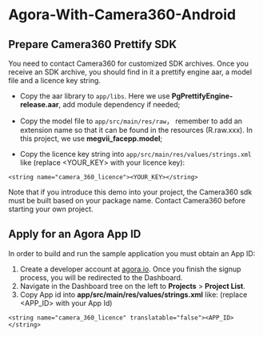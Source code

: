 # Agora-With-Camera360-Android

## Prepare Camera360 Prettify SDK

You need to contact Camera360 for customized SDK archives. Once you receive an SDK archive, you should find in it a prettify engine aar, a model file and a licence key string.

* Copy the aar library to `app/libs`. Here we use **PgPrettifyEngine-release.aar**, add module dependency if needed;

* Copy the model file to `app/src/main/res/raw`， remember to add an extension name so that it can be found in the resources (R.raw.xxx). In this project, we use **megvii_facepp.model**;

* Copy the licence key string into `app/src/main/res/values/strings.xml` like (replace <YOUR_KEY> with your licence key):

```
<string name="camera_360_licence"><YOUR_KEY></string>
```

Note that if you introduce this demo into your project, the Camera360 sdk must be built based on your package name. Contact Camera360 before starting your own project.

## Apply for an Agora App ID

In order to build and run the sample application you must obtain an App ID:

1. Create a developer account at [agora.io](https://dashboard.agora.io/signin/). Once you finish the signup process, you will be redirected to the Dashboard.
2. Navigate in the Dashboard tree on the left to **Projects** > **Project List**.
3. Copy App id into **app/src/main/res/values/strings.xml** like: (replace <APP_ID> with your App Id)

```
<string name="camera_360_licence" translatable="false"><APP_ID></string>
```